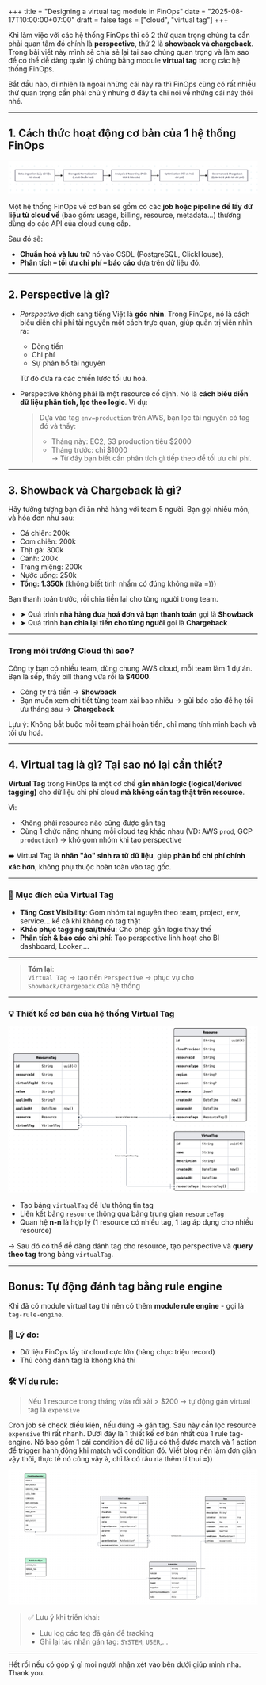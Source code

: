 +++
title = "Designing a virtual tag module in FinOps"
date = "2025-08-17T10:00:00+07:00"
draft = false
tags = ["cloud", "virtual tag"]
+++

Khi làm việc với các hệ thống FinOps thì có 2 thứ quan trọng chúng ta cần phải quan tâm đó chính là **perspective**, thứ 2 là **showback và chargeback**. Trong bài viết này mình sẽ chia sẻ lại tại sao chúng quan trọng và làm sao để có thể dễ dàng quản lý chúng bằng module **virtual tag** trong các hệ thống FinOps.

Bắt đầu nào, dĩ nhiên là ngoài những cái này ra thì FinOps cũng có rất nhiều thứ quan trọng cần phải chú ý nhưng ở đây ta chỉ nói về những cái này thôi nhé.

---

## 1. Cách thức hoạt động cơ bản của 1 hệ thống FinOps

![finops workflow](finops-flow.png)

Một hệ thống FinOps về cơ bản sẽ gồm có các **job hoặc pipeline để lấy dữ liệu từ cloud về** (bao gồm: usage, billing, resource, metadata...) thường dùng do các API của cloud cung cấp.

Sau đó sẽ:
- **Chuẩn hoá và lưu trữ** nó vào CSDL (PostgreSQL, ClickHouse),
- **Phân tích – tối ưu chi phí – báo cáo** dựa trên dữ liệu đó.

---

## 2. Perspective là gì?

- *Perspective* dịch sang tiếng Việt là **góc nhìn**. Trong FinOps, nó là cách biểu diễn chi phí tài nguyên một cách trực quan, giúp quản trị viên nhìn ra:
  - Dòng tiền
  - Chi phí
  - Sự phân bổ tài nguyên

  Từ đó đưa ra các chiến lược tối ưu hoá.

- Perspective không phải là một resource cố định. Nó là **cách biểu diễn dữ liệu phân tích, lọc theo logic**. Ví dụ:

  > Dựa vào tag `env=production` trên AWS, bạn lọc tài nguyên có tag đó và thấy:
  > - Tháng này: EC2, S3 production tiêu $2000
  > - Tháng trước: chỉ $1000  
  > → Từ đây bạn biết cần phân tích gì tiếp theo để tối ưu chi phí.

---

## 3. Showback và Chargeback là gì?

Hãy tưởng tượng bạn đi ăn nhà hàng với team 5 người. Bạn gọi nhiều món, và hóa đơn như sau:

- Cá chiên: 200k  
- Cơm chiên: 200k  
- Thịt gà: 300k  
- Canh: 200k  
- Tráng miệng: 200k  
- Nước uống: 250k  
- **Tổng: 1.350k** (không biết tính nhẩm có đúng không nữa =)))

Bạn thanh toán trước, rồi chia tiền lại cho từng người trong team.

- ➤ Quá trình **nhà hàng đưa hoá đơn và bạn thanh toán** gọi là **Showback**
- ➤ Quá trình **bạn chia lại tiền cho từng người** gọi là **Chargeback**

---

### Trong môi trường Cloud thì sao?

Công ty bạn có nhiều team, dùng chung AWS cloud, mỗi team làm 1 dự án. Bạn là sếp, thấy bill tháng vừa rồi là **$4000**.

- Công ty trả tiền → **Showback**
- Bạn muốn xem chi tiết từng team xài bao nhiêu → gửi báo cáo để họ tối ưu tháng sau → **Chargeback**

Lưu ý: Không bắt buộc mỗi team phải hoàn tiền, chỉ mang tính minh bạch và tối ưu hoá.

---

## 4. Virtual tag là gì? Tại sao nó lại cần thiết?

**Virtual Tag** trong FinOps là một cơ chế **gắn nhãn logic (logical/derived tagging)** cho dữ liệu chi phí cloud **mà không cần tag thật trên resource**.

Vì:
- Không phải resource nào cũng được gắn tag
- Cùng 1 chức năng nhưng mỗi cloud tag khác nhau (VD: AWS `prod`, GCP `production`) → khó gom nhóm khi tạo perspective

➡️ Virtual Tag là **nhãn "ảo" sinh ra từ dữ liệu**, giúp **phân bổ chi phí chính xác hơn**, không phụ thuộc hoàn toàn vào tag gốc.

---

### 🎯 Mục đích của Virtual Tag

- **Tăng Cost Visibility**: Gom nhóm tài nguyên theo team, project, env, service... kể cả khi không có tag thật
- **Khắc phục tagging sai/thiếu**: Cho phép gắn logic thay thế
- **Phân tích & báo cáo chi phí**: Tạo perspective linh hoạt cho BI dashboard, Looker,...

---

> **Tóm lại**:  
> `Virtual Tag` → tạo nên `Perspective` → phục vụ cho `Showback/Chargeback` của hệ thống

---

### 💡 Thiết kế cơ bản của hệ thống Virtual Tag

![Virtual tag basic db](virtual-tag-db.png)

- Tạo bảng `virtualTag` để lưu thông tin tag
- Liên kết bảng `resource` thông qua bảng trung gian `resourceTag`
- Quan hệ **n-n** là hợp lý (1 resource có nhiều tag, 1 tag áp dụng cho nhiều resource)

→ Sau đó có thể dễ dàng đánh tag cho resource, tạo perspective và **query theo tag** trong bảng `virtualTag`.

---

## Bonus: Tự động đánh tag bằng rule engine

Khi đã có module virtual tag thì nên có thêm **module rule engine** - gọi là `tag-rule-engine`.

### 📌 Lý do:
- Dữ liệu FinOps lấy từ cloud cực lớn (hàng chục triệu record)
- Thủ công đánh tag là không khả thi

### 🛠 Ví dụ rule:
> Nếu 1 resource trong tháng vừa rồi xài > $200 → tự động gán virtual tag là `expensive`

Cron job sẽ check điều kiện, nếu đúng → gán tag. Sau này cần lọc resource `expensive` thì rất nhanh. Dưới đây là 1 thiết kế cơ bản nhất của 1 rule tag-engine. Nó bao gồm 1 cái condition để dữ liệu có thể được match và 1 action để trigger hành động khi match với condition đó. Viết blog nên làm đơn giản vậy thôi, thực tế nó cũng vậy à, chỉ là có râu ria thêm tí thui =))

![Virtual tag rule engine](tag-rule-engine.png)

> ✅ Lưu ý khi triển khai:
> - Lưu log các tag đã gán để tracking
> - Ghi lại tác nhân gán tag: `SYSTEM`, `USER`,...

---
Hết rồi nếu có góp ý gì moi người nhận xét vào bên dưới giúp mình nha. Thank you.